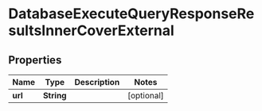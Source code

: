 

# DatabaseExecuteQueryResponseResultsInnerCoverExternal


## Properties

| Name | Type | Description | Notes |
|------------ | ------------- | ------------- | -------------|
|**url** | **String** |  |  [optional] |




